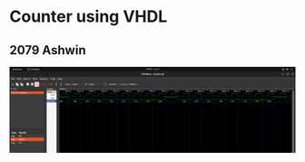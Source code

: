 <!DOCTYPE html>
<html lang="en">
  <head>
    <meta charset="UTF-8" />
    <meta name="viewport" content="width=device-width, initial-scale=1.0" />
    <title>3_Bit_Up_Counter</title>
  </head>
  <body>
    <h1>Counter using VHDL</h1>
    <h2>2079 Ashwin</h2>
    <img src="./counter.jpg" alt="3 bit up counter." />
  </body>
</html>
